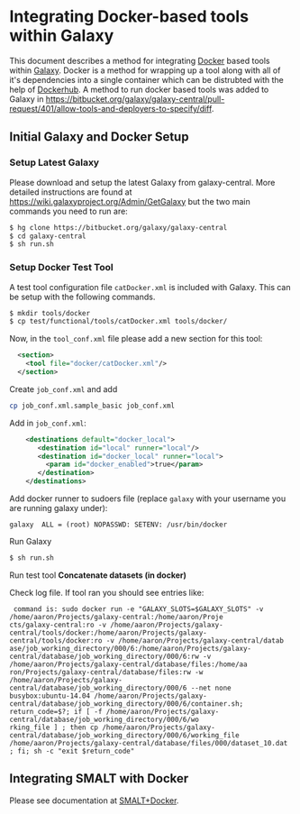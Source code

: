 Integrating Docker-based tools within Galaxy
============================================

This document describes a method for integrating [Docker](http://www.docker.com/) based tools within [Galaxy](http://galaxyproject.org/).  Docker is a method for wrapping up a tool along with all of it's dependencies into a single container which can be distrubted with the help of [Dockerhub](https://hub.docker.com/).  A method to run docker based tools was added to Galaxy in https://bitbucket.org/galaxy/galaxy-central/pull-request/401/allow-tools-and-deployers-to-specify/diff.

Initial Galaxy and Docker Setup
-------------------------------

### Setup Latest Galaxy

Please download and setup the latest Galaxy from galaxy-central.  More detailed instructions are found at https://wiki.galaxyproject.org/Admin/GetGalaxy but the two main commands you need to run are:

```bash
$ hg clone https://bitbucket.org/galaxy/galaxy-central
$ cd galaxy-central
$ sh run.sh
```

### Setup Docker Test Tool

A test tool configuration file `catDocker.xml` is included with Galaxy.  This can be setup with the following commands.

```bash
$ mkdir tools/docker
$ cp test/functional/tools/catDocker.xml tools/docker/
```

Now, in the `tool_conf.xml` file please add a new section for this tool:

```xml
  <section>
    <tool file="docker/catDocker.xml"/>
  </section>
```

Create `job_conf.xml` and add

```bash
cp job_conf.xml.sample_basic job_conf.xml
```

Add in `job_conf.xml`:

```xml
    <destinations default="docker_local">
       <destination id="local" runner="local"/>
       <destination id="docker_local" runner="local">
         <param id="docker_enabled">true</param>
       </destination>
    </destinations>
```

Add docker runner to sudoers file (replace `galaxy` with your username you are running galaxy under):

```
galaxy  ALL = (root) NOPASSWD: SETENV: /usr/bin/docker
```

Run Galaxy

```bash
$ sh run.sh
```

Run test tool **Concatenate datasets (in docker)**

Check log file.  If tool ran you should see entries like:

```
 command is: sudo docker run -e "GALAXY_SLOTS=$GALAXY_SLOTS" -v /home/aaron/Projects/galaxy-central:/home/aaron/Proje
cts/galaxy-central:ro -v /home/aaron/Projects/galaxy-central/tools/docker:/home/aaron/Projects/galaxy-central/tools/docker:ro -v /home/aaron/Projects/galaxy-central/datab
ase/job_working_directory/000/6:/home/aaron/Projects/galaxy-central/database/job_working_directory/000/6:rw -v /home/aaron/Projects/galaxy-central/database/files:/home/aa
ron/Projects/galaxy-central/database/files:rw -w /home/aaron/Projects/galaxy-central/database/job_working_directory/000/6 --net none busybox:ubuntu-14.04 /home/aaron/Projects/galaxy-central/database/job_working_directory/000/6/container.sh; return_code=$?; if [ -f /home/aaron/Projects/galaxy-central/database/job_working_directory/000/6/wo
rking_file ] ; then cp /home/aaron/Projects/galaxy-central/database/job_working_directory/000/6/working_file /home/aaron/Projects/galaxy-central/database/files/000/dataset_10.dat ; fi; sh -c "exit $return_code"
```

Integrating SMALT with Docker
-----------------------------

Please see documentation at [SMALT+Docker](smalt/).
